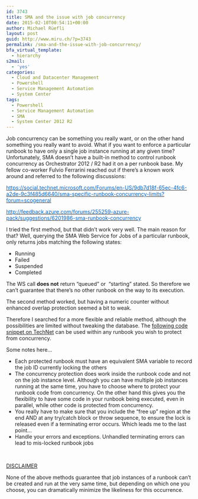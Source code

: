 ```yaml
---
id: 3743
title: SMA and the issue with job concurrency
date: 2015-02-10T00:54:11+00:00
author: Michael Rüefli
layout: post
guid: http://www.miru.ch/?p=3743
permalink: /sma-and-the-issue-with-job-concurrency/
bfa_virtual_template:
  - hierarchy
s2mail:
  - 'yes'
categories:
  - Cloud and Datacenter Management
  - Powershell
  - Service Management Automation
  - System Center
tags:
  - Powershell
  - Service Management Automation
  - SMA
  - System Center 2012 R2
---
```

Job concurrency can be something you really want, or on the other hand something you really want to avoid. What if you want to enforce a particular runbook to have only a single job instance running at any given time? Unfortunately, SMA doesn&#8217;t have a built-in method to control runbook concurrency as Orchestrator 2012 / R2 had it on a per runbook base. My fellow co-worker Fulvio Ferrarini reached out if there&#8217;s a known work around and referred to the following discussions:

[<span style="color: #0563c1;">https://social.technet.microsoft.com/Forums/en-US/9db7d18f-65ec-4fc6-a2de-9c3f485d6640/sma-specific-runbook-concurrency-limits?forum=scogeneral</span>](https://social.technet.microsoft.com/Forums/en-US/9db7d18f-65ec-4fc6-a2de-9c3f485d6640/sma-specific-runbook-concurrency-limits?forum=scogeneral)

[<span style="color: #0563c1;">http://feedback.azure.com/forums/255259-azure-pack/suggestions/6201986-sma-runbook-concurrency</span>](http://feedback.azure.com/forums/255259-azure-pack/suggestions/6201986-sma-runbook-concurrency)

I tried the first method, but that didn&#8217;t work very well. The main reason for that? Well, querying the SMA Web Service for Jobs of a particular runbook, only returns jobs matching the following states:

  * Running
  * Failed
  * Suspended
  * Completed

The WS call **does not** return &#8220;queued&#8221; or  &#8220;starting&#8221; stated. So therefore we can&#8217;t guarantee that there&#8217;s no other runbook on the way to its execution.

The second method worked, but having a numeric counter without enhanced overlap protection seemed a bit to weak.

Therefore I searched for a more flexible and reliable method, although the possibilities are limited without tweaking the database. The <a href="https://gallery.technet.microsoft.com/SMA-Runbook-snippet-to-a15a159e" target="_blank">following code snippet on TechNet</a> can be used within any runbook you wish to protect from concurrency.

Some notes here&#8230;

  * Each protected runbook must have an equivalent SMA variable to record the job lD currently locking the others
  * The concurrency protection does work inside the runbook code and not on the job instance level. Although you can have multiple job instances running at the same time, you have to choose where to protect your runbook code from concurrency. On the other hand this gives you the flexibility to have some code in your runbook being executed, even in parallel, while other code is protected from concurrency.
  * You really have to make sure that you include the &#8220;free up&#8221; region at the end AND at any try/catch block or throw sequence, to ensure the lock is released even if a terminating error occurs. Which leads me to the last point&#8230;
  * Handle your errors and exceptions. Unhandled terminating errors can lead to mis-locked runbook jobs

&nbsp;

<span style="text-decoration: underline;">DISCLAIMER</span>
  
None of the above methods guarantee that job instances of a runbook can&#8217;t be created and run at the very same time, but depending on which one you choose, you can dramatically minimize the likeliness for this occurrence.

&nbsp;

&nbsp;

&nbsp;